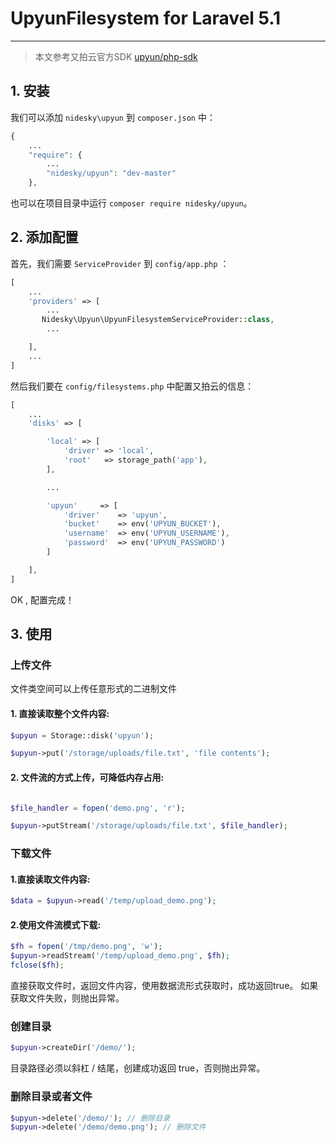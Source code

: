 # UpyunFilesystem for Laravel 5.1

---

> 本文参考又拍云官方SDK [upyun/php-sdk](https://github.com/upyun/php-sdk)

## 1. 安装
我们可以添加 `nidesky\upyun` 到 `composer.json` 中：

```php
{
    ...
    "require": {
        ...
        "nidesky/upyun": "dev-master"
    },
```
也可以在项目目录中运行 `composer require nidesky/upyun`。

## 2. 添加配置
首先，我们需要 `ServiceProvider` 到 `config/app.php` ：

```php
[
	...
	'providers' => [
		...
       Nidesky\Upyun\UpyunFilesystemServiceProvider::class,	
		...

    ],
    ...
]
```

然后我们要在 `config/filesystems.php` 中配置又拍云的信息：

```php
[
	...
	'disks' => [

        'local' => [
            'driver' => 'local',
            'root'   => storage_path('app'),
        ],

        ... 

        'upyun'     => [
            'driver'    => 'upyun',
            'bucket'    => env('UPYUN_BUCKET'),
            'username'  => env('UPYUN_USERNAME'),
            'password'  => env('UPYUN_PASSWORD')
        ]

    ],
]

```

OK , 配置完成！

## 3. 使用

### 上传文件
文件类空间可以上传任意形式的二进制文件

#### 1. 直接读取整个文件内容:

```php
$upyun = Storage::disk('upyun');

$upyun->put('/storage/uploads/file.txt', 'file contents');

```

#### 2. 文件流的方式上传，可降低内存占用:

```php

$file_handler = fopen('demo.png', 'r');

$upyun->putStream('/storage/uploads/file.txt', $file_handler);

```

### 下载文件

#### 1.直接读取文件内容:

```php
$data = $upyun->read('/temp/upload_demo.png');

```
#### 2.使用文件流模式下载:

```php
$fh = fopen('/tmp/demo.png', 'w');
$upyun->readStream('/temp/upload_demo.png', $fh);
fclose($fh);

```

直接获取文件时，返回文件内容，使用数据流形式获取时，成功返回true。 如果获取文件失败，则抛出异常。

### 创建目录

```php
$upyun->createDir('/demo/');

```
目录路径必须以斜杠 / 结尾，创建成功返回 true，否则抛出异常。


### 删除目录或者文件

```php
$upyun->delete('/demo/'); // 删除目录
$upyun->delete('/demo/demo.png'); // 删除文件

```